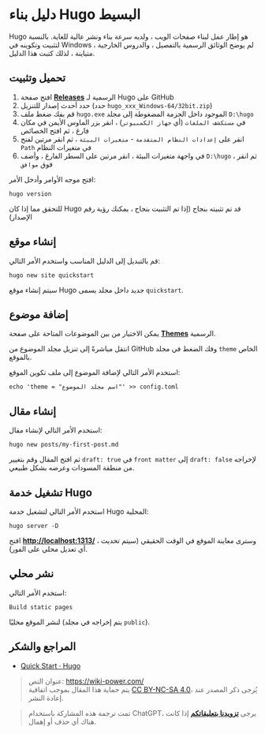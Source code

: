 # دليل بناء Hugo البسيط

Hugo هو إطار عمل لبناء صفحات الويب ، ولديه سرعة بناء ونشر عالية للغاية. بالنسبة لتثبيت وتكوينه في Windows ، لم يوضح الوثائق الرسمية بالتفصيل ، والدروس الخارجية متباينة ، لذلك كتبت هذا الدليل.

## تحميل وتثبيت

1. افتح صفحة [**Releases**](https://github.com/gohugoio/hugo/releases) الرسمية لـ Hugo على GitHub
2. حدد أحدث إصدار للتنزيل (حدد `hugo_xxx_Windows-64/32bit.zip`)
3. قم بفك ضغط ملف `hugo.exe` الموجود داخل الحزمة المضغوطة إلى مجلد `D:\hugo`
4. في `مستكشف الملفات` (أي `جهاز الكمبيوتر`) ، انقر بزر الماوس الأيمن في مكان فارغ ، ثم افتح الخصائص
5. انقر على `إعدادات النظام المتقدمة` - `متغيرات البيئة` ، ثم انقر مرتين لفتح `Path` في متغيرات النظام
6. في واجهة متغيرات البيئة ، انقر مرتين على السطر الفارغ ، وأضف `D:\hugo` ، ثم انقر فوق `موافق`

افتح موجه الأوامر وأدخل الأمر:

```
hugo version
```

للتحقق مما إذا كان Hugo قد تم تثبيته بنجاح (إذا تم التثبيت بنجاح ، يمكنك رؤية رقم الإصدار)

## إنشاء موقع

قم بالتبديل إلى الدليل المناسب واستخدم الأمر التالي:

```
hugo new site quickstart
```

سيتم إنشاء موقع Hugo جديد داخل مجلد يسمى `quickstart`.

## إضافة موضوع

يمكن الاختيار من بين الموضوعات المتاحة على صفحة [**Themes**](https://themes.gohugo.io/) الرسمية.

انتقل مباشرةً إلى تنزيل مجلد الموضوع من GitHub وفك الضغط في مجلد `theme` الخاص بالموقع.

استخدم الأمر التالي لإضافة الموضوع إلى ملف تكوين الموقع:

```
echo 'theme = "اسم مجلد الموضوع"' >> config.toml
```

## إنشاء مقال

استخدم الأمر التالي لإنشاء مقال:

```
hugo new posts/my-first-post.md
```

ثم افتح المقال وقم بتغيير `draft: true` في `front matter` إلى `draft: false` لإخراجه من منطقة المسودات وعرضه بشكل طبيعي.

## تشغيل خدمة Hugo

استخدم الأمر التالي لتشغيل خدمة Hugo المحلية:

```
hugo server -D
```

افتح [**http://localhost:1313/**](http://localhost:1313/) ، وسترى معاينة الموقع في الوقت الحقيقي (سيتم تحديث أي تعديل محلي على الفور).

## نشر محلي

استخدم الأمر التالي:

```
Build static pages
```

لنشر الموقع محليًا (يتم إخراجه في مجلد `public`).

## المراجع والشكر

- [Quick Start · Hugo](https://gohugo.io/getting-started/quick-start/)

> عنوان النص: <https://wiki-power.com/>  
> يتم حماية هذا المقال بموجب اتفاقية [CC BY-NC-SA 4.0](https://creativecommons.org/licenses/by/4.0/deed.zh)، يُرجى ذكر المصدر عند إعادة النشر.

> تمت ترجمة هذه المشاركة باستخدام ChatGPT، يرجى [**تزويدنا بتعليقاتكم**](https://github.com/linyuxuanlin/Wiki_MkDocs/issues/new) إذا كانت هناك أي حذف أو إهمال.